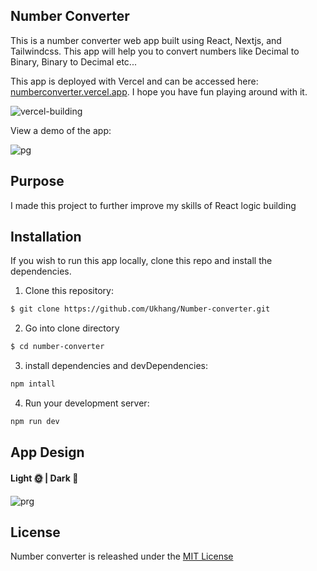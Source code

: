 ## Number Converter

This is a number converter web app built using React, Nextjs, and Tailwindcss. This app will help you to convert numbers like Decimal to Binary, Binary to Decimal etc...

This app is deployed with Vercel and can be accessed here: [numberconverter.vercel.app](https://numberconverter.vercel.app). I hope you have fun playing around with it.

![vercel-building](https://user-images.githubusercontent.com/94834060/202710082-c4561c0b-da58-4a0b-9e48-a695d92aaf82.png)

View a demo of the app:

![pg](https://user-images.githubusercontent.com/94834060/202711585-3325061a-46d1-47a0-985c-fa7d0b715077.png)

## Purpose
I made this project to further improve my skills of React logic building


## Installation

If you wish to run this app locally, clone this repo and install the dependencies.

1. Clone this repository:
```bash
$ git clone https://github.com/Ukhang/Number-converter.git
```

2. Go into clone directory
```bash
$ cd number-converter
```

3. install dependencies and devDependencies:
```bash
npm intall
```

4. Run your development server:
```bash
npm run dev
```

## App Design
#### Light 🌞 |  Dark 🌙
![prg](https://user-images.githubusercontent.com/94834060/202715850-ddfaf13f-2f7f-43ce-956a-016d03dab11f.PNG)

## License
Number converter is releashed under the [MIT License](https://choosealicense.com/licenses/mit/)
